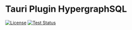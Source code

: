 # Tauri Plugin HypergraphSQL

[![License](https://img.shields.io/badge/license-MIT%2FApache--2.0-blue)](LICENSE-MIT)
[![Test Status](https://github.com/aicacia/tauri-plugin-hypergraphsql/workflows/Tests/badge.svg?event=push)](https://github.com/aicacia/tauri-plugin-hypergraphsql/actions)
